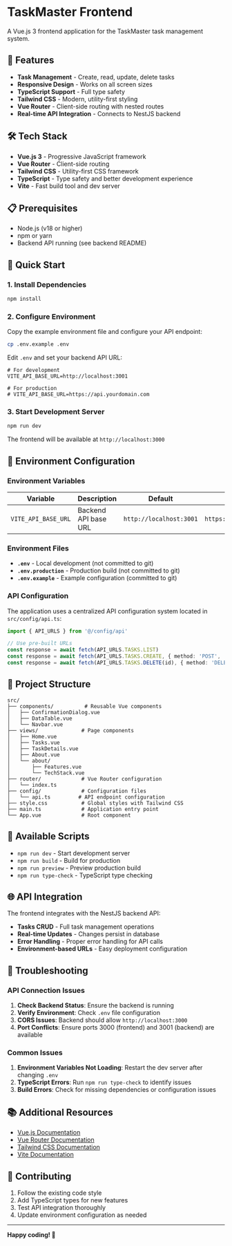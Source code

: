 # TaskMaster Frontend

A Vue.js 3 frontend application for the TaskMaster task management system.

## 🚀 Features

- **Task Management** - Create, read, update, delete tasks
- **Responsive Design** - Works on all screen sizes
- **TypeScript Support** - Full type safety
- **Tailwind CSS** - Modern, utility-first styling
- **Vue Router** - Client-side routing with nested routes
- **Real-time API Integration** - Connects to NestJS backend

## 🛠️ Tech Stack

- **Vue.js 3** - Progressive JavaScript framework
- **Vue Router** - Client-side routing
- **Tailwind CSS** - Utility-first CSS framework
- **TypeScript** - Type safety and better development experience
- **Vite** - Fast build tool and dev server

## 📋 Prerequisites

- Node.js (v18 or higher)
- npm or yarn
- Backend API running (see backend README)

## 🚀 Quick Start

### 1. Install Dependencies

```bash
npm install
```

### 2. Configure Environment

Copy the example environment file and configure your API endpoint:

```bash
cp .env.example .env
```

Edit `.env` and set your backend API URL:

```env
# For development
VITE_API_BASE_URL=http://localhost:3001

# For production
# VITE_API_BASE_URL=https://api.yourdomain.com
```

### 3. Start Development Server

```bash
npm run dev
```

The frontend will be available at `http://localhost:3000`

## 🔧 Environment Configuration

### Environment Variables

| Variable | Description | Default | Example |
|----------|-------------|---------|---------|
| `VITE_API_BASE_URL` | Backend API base URL | `http://localhost:3001` | `https://api.yourdomain.com` |

### Environment Files

- **`.env`** - Local development (not committed to git)
- **`.env.production`** - Production build (not committed to git)
- **`.env.example`** - Example configuration (committed to git)

### API Configuration

The application uses a centralized API configuration system located in `src/config/api.ts`:

```typescript
import { API_URLS } from '@/config/api'

// Use pre-built URLs
const response = await fetch(API_URLS.TASKS.LIST)
const response = await fetch(API_URLS.TASKS.CREATE, { method: 'POST', ... })
const response = await fetch(API_URLS.TASKS.DELETE(id), { method: 'DELETE' })
```

## 📁 Project Structure

```
src/
├── components/          # Reusable Vue components
│   ├── ConfirmationDialog.vue
│   ├── DataTable.vue
│   └── Navbar.vue
├── views/              # Page components
│   ├── Home.vue
│   ├── Tasks.vue
│   ├── TaskDetails.vue
│   ├── About.vue
│   └── about/
│       ├── Features.vue
│       └── TechStack.vue
├── router/             # Vue Router configuration
│   └── index.ts
├── config/             # Configuration files
│   └── api.ts         # API endpoint configuration
├── style.css           # Global styles with Tailwind CSS
├── main.ts             # Application entry point
└── App.vue             # Root component
```

## 🧪 Available Scripts

- `npm run dev` - Start development server
- `npm run build` - Build for production
- `npm run preview` - Preview production build
- `npm run type-check` - TypeScript type checking

## 🌐 API Integration

The frontend integrates with the NestJS backend API:

- **Tasks CRUD** - Full task management operations
- **Real-time Updates** - Changes persist in database
- **Error Handling** - Proper error handling for API calls
- **Environment-based URLs** - Easy deployment configuration

## 🚨 Troubleshooting

### API Connection Issues

1. **Check Backend Status**: Ensure the backend is running
2. **Verify Environment**: Check `.env` file configuration
3. **CORS Issues**: Backend should allow `http://localhost:3000`
4. **Port Conflicts**: Ensure ports 3000 (frontend) and 3001 (backend) are available

### Common Issues

1. **Environment Variables Not Loading**: Restart the dev server after changing `.env`
2. **TypeScript Errors**: Run `npm run type-check` to identify issues
3. **Build Errors**: Check for missing dependencies or configuration issues

## 📚 Additional Resources

- [Vue.js Documentation](https://vuejs.org/)
- [Vue Router Documentation](https://router.vuejs.org/)
- [Tailwind CSS Documentation](https://tailwindcss.com/)
- [Vite Documentation](https://vitejs.dev/)

## 🤝 Contributing

1. Follow the existing code style
2. Add TypeScript types for new features
3. Test API integration thoroughly
4. Update environment configuration as needed

---

**Happy coding! 🚀**
